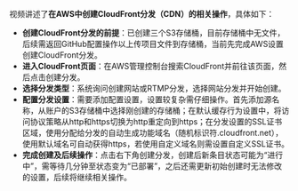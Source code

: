 

视频讲述了**在AWS中创建CloudFront分发（CDN）的相关操作**，具体如下：


- **创建CloudFront分发的前提**：已创建三个S3存储桶，目前存储桶中无文件，后续需返回GitHub配置操作以上传项目文件到存储桶，当前先完成AWS设置创建CloudFront分发。
- **进入CloudFront页面**：在AWS管理控制台搜索CloudFront并前往该页面，然后点击创建分发。
- **选择分发类型**：系统询问创建网站或RTMP分发，选择网站分发并开始创建。
- **配置分发设置**：需要添加配置设置，设置较复杂需仔细操作。首先添加源名称，从账户的S3存储桶中选择刚创建的存储桶；在默认缓存行为设置中，将访问协议策略从http和https切换为http重定向到https；在分发设置的SSL证书区域，使用分配给分发的自动生成功能域名（随机标识符.cloudfront.net），使用默认域名可自动获得https，若使用自定义域名则需设置自定义SSL证书。
- **完成创建及后续操作**：点击右下角创建分发，创建后新条目状态可能为“进行中”，需等待几分钟至状态变为“已部署”，之后还需更新初始创建时无法修改的设置，后续将继续相关操作。